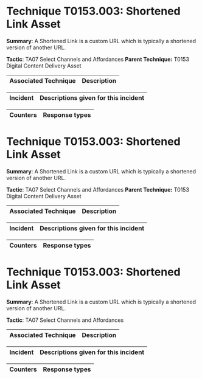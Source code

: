 # Technique T0153.003: Shortened Link Asset

**Summary**: A Shortened Link is a custom URL which is typically a shortened version of another URL.

**Tactic**: TA07 Select Channels and Affordances **Parent Technique:** T0153 Digital Content Delivery Asset


| Associated Technique | Description |
| --------- | ------------------------- |



| Incident | Descriptions given for this incident |
| -------- | -------------------- |



| Counters | Response types |
| -------- | -------------- |


# Technique T0153.003: Shortened Link Asset

**Summary**: A Shortened Link is a custom URL which is typically a shortened version of another URL.

**Tactic**: TA07 Select Channels and Affordances **Parent Technique:** T0153 Digital Content Delivery Asset


| Associated Technique | Description |
| --------- | ------------------------- |



| Incident | Descriptions given for this incident |
| -------- | -------------------- |



| Counters | Response types |
| -------- | -------------- |


# Technique T0153.003: Shortened Link Asset

**Summary**: A Shortened Link is a custom URL which is typically a shortened version of another URL.

**Tactic**: TA07 Select Channels and Affordances


| Associated Technique | Description |
| --------- | ------------------------- |



| Incident | Descriptions given for this incident |
| -------- | -------------------- |



| Counters | Response types |
| -------- | -------------- |


